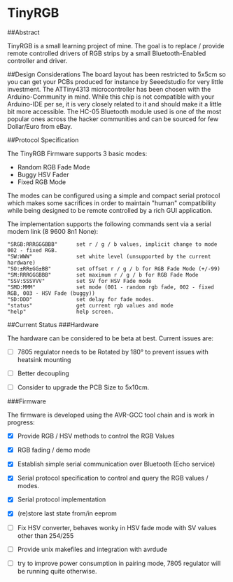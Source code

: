TinyRGB
=======

##Abstract

TinyRGB is a small learning project of mine. The goal is to replace / provide remote controlled drivers of RGB strips
by a small Bluetooth-Enabled controller and driver. 

##Design Considerations
The board layout has been restricted to 5x5cm so you can get your PCBs produced for instance by Seeedstudio for
very little investment. The ATTiny4313 microcontroller has been chosen with the Arduino-Community in mind. While 
this chip is not compatible with your Arduino-IDE per se, it is very closely related to it and should make it 
a little bit more accessible. The HC-05 Bluetooth module used is one of the most popular ones across the hacker communities
and can be sourced for few Dollar/Euro from eBay. 

##Protocol Specification

The TinyRGB Firmware supports 3 basic modes: 

- Random RGB Fade Mode
- Buggy HSV Fader
- Fixed RGB Mode

The modes can be configured using a simple and compact serial protocol which makes some sacrifices
in order to maintain "human" compatibility while being designed to be remote controlled by a rich
GUI application. 

The implementation supports the following commands sent via a serial modem link (8 9600 8n1 None):
```
"SRGB:RRRGGGBBB"      set r / g / b values, implicit change to mode 002 - fixed RGB.
"SW:WWW"              set white level (unsupported by the current hardware)
"SO:±RR±GG±BB"        set offset r / g / b for RGB Fade Mode (+/-99)
"SM:RRRGGGBBB"        set maximum r / g / b for RGB Fade Mode
"SSV:SSSVVV"          set SV for HSV Fade mode
"SMD:MMM"             set mode (001 - random rgb fade, 002 - fixed RGB, 003 - HSV Fade (buggy))
"SD:DDD"              set delay for fade modes.
"status"              get current rgb values and mode
"help"                help screen.
```

##Current Status 
###Hardware

The hardware can be considered to be beta at best. Current issues are:

- [ ] 7805 regulator needs to be Rotated by 180° to prevent issues with heatsink mounting
- [ ] Better decoupling
- [ ] Consider to upgrade the PCB Size to 5x10cm.

 
###Firmware

The firmware is developed using the AVR-GCC tool chain and is work in progress:

- [x] Provide RGB / HSV methods to control the RGB Values
- [x] RGB fading / demo mode 
- [x] Establish simple serial communication over Bluetooth (Echo service)
- [x] Serial protocol specification to control and query the RGB values / modes.
- [x] Serial protocol implementation
- [x] (re)store last state from/in eeprom
- [ ] Fix HSV converter, behaves wonky in HSV fade mode with SV values other than 254/255
- [ ] Provide unix makefiles and integration with avrdude
- [ ] try to improve power consumption in pairing mode, 7805 regulator will be running quite otherwise.


